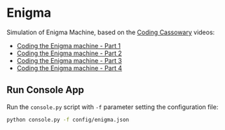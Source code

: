 # Enigma

Simulation of Enigma Machine, based on the [Coding Cassowary](https://www.youtube.com/@codingcassowary6391) videos:

- [Coding the Enigma machine - Part 1](https://www.youtube.com/watch?v=sbm2dmkmqgQ)
- [Coding the Enigma machine - Part 2](https://www.youtube.com/watch?v=StI2R__7DBA)
- [Coding the Enigma machine - Part 3](https://www.youtube.com/watch?v=Tbxo2OJMISY)
- [Coding the Enigma machine - Part 4](https://www.youtube.com/watch?v=1vwZrqCP3UQ)

## Run Console App

Run the `console.py` script with `-f` parameter setting the configuration file:

```sh
python console.py -f config/enigma.json
```
